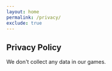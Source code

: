 ```yaml
---
layout: home
permalink: /privacy/
exclude: true
---
```


## Privacy Policy

We don't collect any data in our games.
